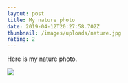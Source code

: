 ```yaml
---
layout: post
title: My nature photo
date: 2019-04-12T20:27:58.702Z
thumbnail: /images/uploads/nature.jpg
rating: 2
---
```

Here is my nature photo.

![](/images/uploads/nature.jpg)
